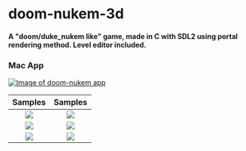 # doom-nukem-3d

#### A "doom/duke_nukem like" game, made in C with SDL2 using portal rendering method. Level editor included.

### Mac App

[![Image of doom-nukem app](https://github.com/nicolasvienot/wolf3d/raw/master/resources/app_rdme.png)](https://drive.google.com/open?id=1c4bQNjl4Qpea87jTfgInliA_PBBSsSWA)

Samples | Samples
:-------------------------:|:-------------------------:
![](resources/gif_parkour.gif)  |  ![](resources/gif_branch.gif)
![](resources/gif_chillday.gif)  |  ![](resources/gif_spacepasserelle.gif)
![](resources/gif_editor-1.gif)  | ![](resources/gif_editor-2.gif) 
